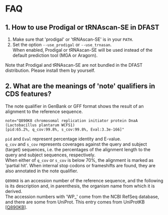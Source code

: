 # FAQ

## 1. How to use Prodigal or tRNAscan-SE in DFAST
1. Make sure that 'prodigal' or 'tRNAscan-SE' is in your `PATH`.  
2. Set the option `--use_prodigal` or `--use_trnasan`.  
    When enabled, Prodigal or tRNAscan-SE will be used instead of the default prediction tool (MGA or Aragorn).
    
Note that Prodigal and tRNAscan-SE are not bundled in the DFAST distribution. Please install them by yourself. 


## 2. What are the meanings of 'note' qualifiers in CDS features?
The note qualifier in GenBank or GFF format shows the result of an alignment to the reference sequence.
```
note="Q890K8 chromosomal replication initiator protein DnaA (Lactobacillus plantarum WCFS1)
[pid:65.2%, q_cov:99.8%, s_cov:99.8%, Eval:3.3e-166]"
```
`pid` and `Eval` represent percentage identity and E-value.  
`q_cov` and `s_cov` represents coverages against the query and subject (target) sequences, i.e. the percentages of the alignment length to the query and subject sequences, respectively.  
When either of `q_cov` or `s_cov` is below 70%, the alignment is marked as 'partial hit'.
When internal stop codons or frameshifts are found, they are also annotated in the note qualifier.  
  
`Q890K8` is an accession number of the reference sequence, and the following is its
description and, in parenthesis, the organism name from which it is derived.  
The accession numbers with 'WP_' come from the NCBI RefSeq database, and there are some from UniProt. This entry comes from UniProtKB [[Q890KB](https://www.uniprot.org/uniprot/Q890K8)].
